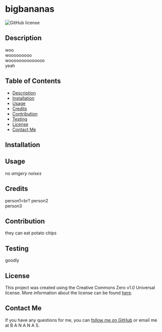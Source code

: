 # bigbananas

![GitHub license](https://img.shields.io/badge/License-CC0_1.0-lightgrey.svg)

## Description
woo<br> wooooooooo<br> woooooooooooooo<br> yeah

## Table of Contents
- [Description](#description)
- [Installation](#installation)
- [Usage](#usage)
- [Credits](#credits)
- [Contribution](#contribution)
- [Testing](#testing)
- [License](#license)
- [Contact Me](#contact-me)

## Installation


## Usage
no *amgery noises*

## Credits
person1<br? person2<br> person3

## Contribution
they can eat potato chips

## Testing
goodly

## License
This project was created using the Creative Commons Zero v1.0 Universal license. More information about the license can be found [here](https://creativecommons.org/publicdomain/zero/1.0/legalcode).

## Contact Me
If you have any questions for me, you can [follow me on GitHub](https://github.com/amberlynnguyen1) or email me at B A N A N A S.
